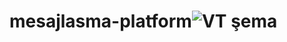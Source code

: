 # mesajlasma-platform![VT şema](https://github.com/mehmetoran1/mesajlasma-platform/assets/131204563/70ce57db-d4f4-4e27-b2ed-59788c87078c)
